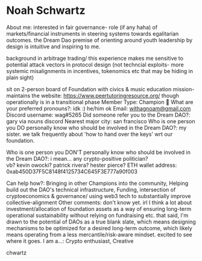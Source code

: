 # Noah Schwartz

About me: interested in fair governance- role (if any haha) of markets/financial instruments in steering systems towards egalitarian outcomes.  the Dream Dao premise of orienting around youth leadership by design is intuitive and inspiring to me.

background in arbitrage trading/ this experience makes me sensitive to potential attack vectors in protocol design (not techncial exploits- more systemic misalignments in incentives, tokenomics etc that may be hiding in plain sight)  

sit on 2-person board of Foundation with civics & music education mission- maintains the website: https://www.peertutoringresource.org/ though operationally is in a transitional phase
Member Type: Champion 🙌
What are your preferred pronouns?: idk :)  he/him ok
Email: withagnoam@gmail.com
Discord username: wag#5265
Did someone refer you to the Dream DAO?: gary via nouns discord
Nearest major city: san francisco
Who is one person you DO personally know who should be involved in the Dream DAO?: my sister. we talk frequently about 'how to hand over the keys' wrt our foundation. 

Who is one person you DON'T personally know who should be involved in the Dream DAO?: i mean...
any crypto-positive politician?   
vb?
kevin owocki? 
patrick rivera? 
hester pierce? 
ETH wallet address: 0xab450D37F5C8148f4125734C645F3E777a90f003

Can help how?: Bringing in other Champions into the community, Helping build out the DAO's technical infrastructure, Funding, intersection of cryptoeconomics & governance/ using web3 tech to substantially improve collective-alignment
Other comments: don't know yet.  irl I think a lot about investment/allocation of foundation assets as a way of ensuring long-term operational sustainability without relying on fundraising etc. that said, I'm drawn to the potential of DAOs as a true blank slate, which means designing mechanisms to be optimized for a desired long-term outcome, which likely means operating from a less mercantile/risk-aware mindset. excited to see where it goes. 
I am a...: Crypto enthusiast, Creative

chwartz